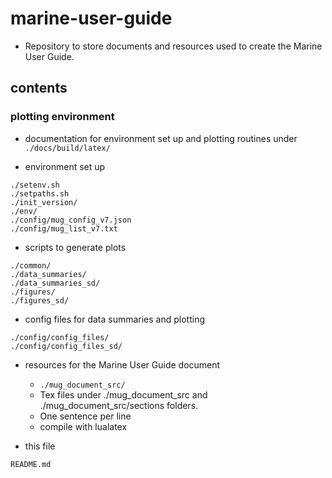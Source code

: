 # marine-user-guide
- Repository to store documents and resources used to create the Marine User Guide.

## contents


### plotting environment
* documentation for environment set up and plotting routines under ```./docs/build/latex/```

* environment set up
```
./setenv.sh
./setpaths.sh
./init_version/
./env/
./config/mug_config_v7.json
./config/mug_list_v7.txt

```

* scripts to generate plots
```
./common/
./data_summaries/
./data_summaries_sd/
./figures/
./figures_sd/
```

* config files for data summaries and plotting
```
./config/config_files/
./config/config_files_sd/
```

* resources for the Marine User Guide document
  - ``` ./mug_document_src/ ```
  - Tex files under ./mug_document_src and ./mug_document_src/sections folders.
  - One sentence per line
  - compile with lualatex

* this file
```
README.md
```


